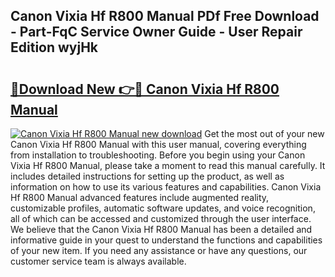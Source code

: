 ## Canon Vixia Hf R800 Manual PDf Free Download - Part-FqC Service Owner Guide - User Repair Edition wyjHk

# <h2><a href="http://bc26527.oget.top/?id=Canon+Vixia+Hf+R800+Manual">🔗Download New 👉🔴 Canon Vixia Hf R800 Manual</a></h2>

[![Canon Vixia Hf R800 Manual new download](https://i.imgur.com/5g1atiW.png)](http://bc26527.oget.top/?id=Canon+Vixia+Hf+R800+Manual)
Get the most out of your new Canon Vixia Hf R800 Manual with this user manual, covering everything from installation to troubleshooting. Before you begin using your Canon Vixia Hf R800 Manual, please take a moment to read this manual carefully. It includes detailed instructions for setting up the product, as well as information on how to use its various features and capabilities. Canon Vixia Hf R800 Manual advanced features include augmented reality, customizable profiles, automatic software updates, and voice recognition, all of which can be accessed and customized through the user interface. We believe that the Canon Vixia Hf R800 Manual has been a detailed and informative guide in your quest to understand the functions and capabilities of your new item. If you need any assistance or have any questions, our customer service team is always available.

